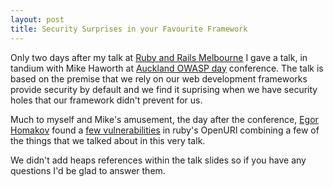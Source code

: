 ```yaml
---
layout: post
title: Security Surprises in your Favourite Framework
---
```


Only two days after my talk at [Ruby and Rails Melbourne](/Railsec-TLDR/) I gave a talk, in tandium with Mike Haworth at [Auckland OWASP day](https://www.owasp.org/index.php/OWASP_New_Zealand_Day_2015) conference. The talk is based on the premise that we rely on our web development frameworks provide security by default and we find it suprising when we have security holes that our framework didn't prevent for us.

<script async class="speakerdeck-embed" data-id="cf7763a163fd4674aea628aa172be641" data-ratio="1.77777777777778" src="//speakerdeck.com/assets/embed.js"></script>

Much to myself and Mike's amusement, the day after the conference, [Egor Homakov](https://twitter.com/homakov) found a [few vulnerabilities](http://sakurity.com/blog/2015/02/28/openuri.html) in ruby's OpenURI combining a few of the things that we talked about in this very talk.

We didn't add heaps references within the talk slides so if you have any questions I'd be glad to answer them.
